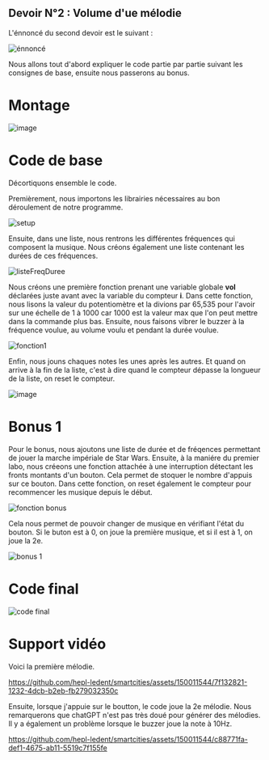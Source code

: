 ## Devoir N°2 : Volume d'ue mélodie
L'énnoncé du second devoir est le suivant : 

![énnoncé](https://github.com/Theo-Ledent/smartcities/assets/150011544/05708d74-411a-4a44-a233-7b4121b0a19e)


Nous allons tout d'abord expliquer le code partie par partie suivant les consignes de base, ensuite nous passerons au bonus.

# Montage

![image](https://github.com/hepl-ledent/smartcities/assets/150011544/f7b76dbe-1137-4f38-bb7e-70553dd25ced)


# Code de base

Décortiquons ensemble le code. 

Premièrement, nous importons les librairies nécessaires au bon déroulement de notre programme.

![setup](https://github.com/Theo-Ledent/smartcities/assets/150011544/08b38f9d-3b37-4fdf-8924-dc928ffe2252)


Ensuite, dans une liste, nous rentrons les différentes fréquences qui composent la musique. Nous créons également une liste contenant les durées de ces fréquences.

![listeFreqDuree](https://github.com/Theo-Ledent/smartcities/assets/150011544/7376e8ee-28f6-4a57-b488-23736f2e28a4)


Nous créons une première fonction prenant une variable globale **vol** déclarées juste avant avec la variable du compteur **i**. Dans cette fonction, nous lisons la valeur du potentiomètre et la divions par 65,535 pour l'avoir sur une échelle de 1 à 1000 car 1000 est la valeur max que l'on peut mettre dans la commande plus bas.
Ensuite, nous faisons vibrer le buzzer à la fréquence voulue, au volume voulu et pendant la durée voulue.

![fonction1](https://github.com/Theo-Ledent/smartcities/assets/150011544/953a8f71-2a68-4585-98f1-a9ab6d2b0b98)


Enfin, nous jouns chaques notes les unes après les autres. Et quand on arrive à la fin de la liste, c'est à dire quand le compteur dépasse la longueur de la liste, on reset le compteur.

![image](https://github.com/Theo-Ledent/smartcities/assets/150011544/5e91eba8-c286-4366-aa67-b6f91ecf4065)

# Bonus 1

Pour le bonus, nous ajoutons une liste de durée et de fréqences permettant de jouer la marche impériale de Star Wars.
Ensuite, à la maniére du premier labo, nous créeons une fonction attachée à une interruption détectant les fronts montants d'un bouton. Cela permet de stoquer le nombre d'appuis sur ce bouton.
Dans cette fonction, on reset également le compteur pour recommencer les musique depuis le début.

![fonction bonus](https://github.com/Theo-Ledent/smartcities/assets/150011544/d177c7ae-7b2a-4198-ba2e-e1b18f8616d0)

Cela nous permet de pouvoir changer de musique en vérifiant l'état du bouton. Si le buton est à 0, on joue la première musique, et si il est à 1, on joue la 2e.

![bonus 1](https://github.com/Theo-Ledent/smartcities/assets/150011544/92f4ff53-7d34-4b75-8125-68056e0634e9)


# Code final

![code final](https://github.com/Theo-Ledent/smartcities/assets/150011544/b03d17ff-9344-4ce7-90a6-0c93b48aa6d5)

# Support vidéo

Voici la première mélodie.

https://github.com/hepl-ledent/smartcities/assets/150011544/7f132821-1232-4dcb-b2eb-fb279032350c

Ensuite, lorsque j'appuie sur le boutton, le code joue la 2e mélodie. Nous remarquerons que chatGPT n'est pas très doué pour générer des mélodies. Il y a également un problème lorsque le buzzer joue la note à 10Hz.

https://github.com/hepl-ledent/smartcities/assets/150011544/c88771fa-def1-4675-ab11-5519c7f155fe






